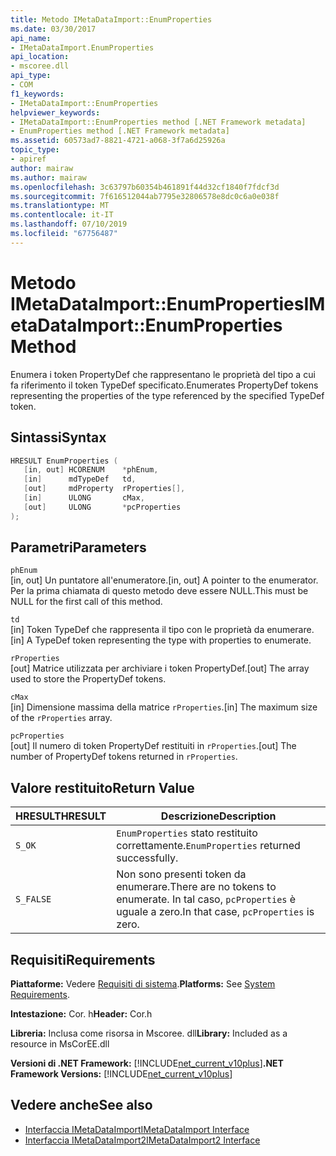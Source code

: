 ```yaml
---
title: Metodo IMetaDataImport::EnumProperties
ms.date: 03/30/2017
api_name:
- IMetaDataImport.EnumProperties
api_location:
- mscoree.dll
api_type:
- COM
f1_keywords:
- IMetaDataImport::EnumProperties
helpviewer_keywords:
- IMetaDataImport::EnumProperties method [.NET Framework metadata]
- EnumProperties method [.NET Framework metadata]
ms.assetid: 60573ad7-8821-4721-a068-3f7a6d25926a
topic_type:
- apiref
author: mairaw
ms.author: mairaw
ms.openlocfilehash: 3c63797b60354b461891f44d32cf1840f7fdcf3d
ms.sourcegitcommit: 7f616512044ab7795e32806578e8dc0c6a0e038f
ms.translationtype: MT
ms.contentlocale: it-IT
ms.lasthandoff: 07/10/2019
ms.locfileid: "67756487"
---
```

# <a name="imetadataimportenumproperties-method"></a><span data-ttu-id="1610a-102">Metodo IMetaDataImport::EnumProperties</span><span class="sxs-lookup"><span data-stu-id="1610a-102">IMetaDataImport::EnumProperties Method</span></span>
<span data-ttu-id="1610a-103">Enumera i token PropertyDef che rappresentano le proprietà del tipo a cui fa riferimento il token TypeDef specificato.</span><span class="sxs-lookup"><span data-stu-id="1610a-103">Enumerates PropertyDef tokens representing the properties of the type referenced by the specified TypeDef token.</span></span>  
  
## <a name="syntax"></a><span data-ttu-id="1610a-104">Sintassi</span><span class="sxs-lookup"><span data-stu-id="1610a-104">Syntax</span></span>  
  
```cpp  
HRESULT EnumProperties (  
   [in, out] HCORENUM    *phEnum,  
   [in]      mdTypeDef   td,  
   [out]     mdProperty  rProperties[],  
   [in]      ULONG       cMax,  
   [out]     ULONG       *pcProperties  
);  
```  
  
## <a name="parameters"></a><span data-ttu-id="1610a-105">Parametri</span><span class="sxs-lookup"><span data-stu-id="1610a-105">Parameters</span></span>  
 `phEnum`  
 <span data-ttu-id="1610a-106">[in, out] Un puntatore all'enumeratore.</span><span class="sxs-lookup"><span data-stu-id="1610a-106">[in, out] A pointer to the enumerator.</span></span> <span data-ttu-id="1610a-107">Per la prima chiamata di questo metodo deve essere NULL.</span><span class="sxs-lookup"><span data-stu-id="1610a-107">This must be NULL for the first call of this method.</span></span>  
  
 `td`  
 <span data-ttu-id="1610a-108">[in] Token TypeDef che rappresenta il tipo con le proprietà da enumerare.</span><span class="sxs-lookup"><span data-stu-id="1610a-108">[in] A TypeDef token representing the type with properties to enumerate.</span></span>  
  
 `rProperties`  
 <span data-ttu-id="1610a-109">[out] Matrice utilizzata per archiviare i token PropertyDef.</span><span class="sxs-lookup"><span data-stu-id="1610a-109">[out] The array used to store the PropertyDef tokens.</span></span>  
  
 `cMax`  
 <span data-ttu-id="1610a-110">[in] Dimensione massima della matrice `rProperties`.</span><span class="sxs-lookup"><span data-stu-id="1610a-110">[in] The maximum size of the `rProperties` array.</span></span>  
  
 `pcProperties`  
 <span data-ttu-id="1610a-111">[out] Il numero di token PropertyDef restituiti in `rProperties`.</span><span class="sxs-lookup"><span data-stu-id="1610a-111">[out] The number of PropertyDef tokens returned in `rProperties`.</span></span>  
  
## <a name="return-value"></a><span data-ttu-id="1610a-112">Valore restituito</span><span class="sxs-lookup"><span data-stu-id="1610a-112">Return Value</span></span>  
  
|<span data-ttu-id="1610a-113">HRESULT</span><span class="sxs-lookup"><span data-stu-id="1610a-113">HRESULT</span></span>|<span data-ttu-id="1610a-114">Descrizione</span><span class="sxs-lookup"><span data-stu-id="1610a-114">Description</span></span>|  
|-------------|-----------------|  
|`S_OK`|<span data-ttu-id="1610a-115">`EnumProperties` stato restituito correttamente.</span><span class="sxs-lookup"><span data-stu-id="1610a-115">`EnumProperties` returned successfully.</span></span>|  
|`S_FALSE`|<span data-ttu-id="1610a-116">Non sono presenti token da enumerare.</span><span class="sxs-lookup"><span data-stu-id="1610a-116">There are no tokens to enumerate.</span></span> <span data-ttu-id="1610a-117">In tal caso, `pcProperties` è uguale a zero.</span><span class="sxs-lookup"><span data-stu-id="1610a-117">In that case, `pcProperties` is zero.</span></span>|  
  
## <a name="requirements"></a><span data-ttu-id="1610a-118">Requisiti</span><span class="sxs-lookup"><span data-stu-id="1610a-118">Requirements</span></span>  
 <span data-ttu-id="1610a-119">**Piattaforme:** Vedere [Requisiti di sistema](../../../../docs/framework/get-started/system-requirements.md).</span><span class="sxs-lookup"><span data-stu-id="1610a-119">**Platforms:** See [System Requirements](../../../../docs/framework/get-started/system-requirements.md).</span></span>  
  
 <span data-ttu-id="1610a-120">**Intestazione:** Cor. h</span><span class="sxs-lookup"><span data-stu-id="1610a-120">**Header:** Cor.h</span></span>  
  
 <span data-ttu-id="1610a-121">**Libreria:** Inclusa come risorsa in Mscoree. dll</span><span class="sxs-lookup"><span data-stu-id="1610a-121">**Library:** Included as a resource in MsCorEE.dll</span></span>  
  
 <span data-ttu-id="1610a-122">**Versioni di .NET Framework:** [!INCLUDE[net_current_v10plus](../../../../includes/net-current-v10plus-md.md)]</span><span class="sxs-lookup"><span data-stu-id="1610a-122">**.NET Framework Versions:** [!INCLUDE[net_current_v10plus](../../../../includes/net-current-v10plus-md.md)]</span></span>  
  
## <a name="see-also"></a><span data-ttu-id="1610a-123">Vedere anche</span><span class="sxs-lookup"><span data-stu-id="1610a-123">See also</span></span>

- [<span data-ttu-id="1610a-124">Interfaccia IMetaDataImport</span><span class="sxs-lookup"><span data-stu-id="1610a-124">IMetaDataImport Interface</span></span>](../../../../docs/framework/unmanaged-api/metadata/imetadataimport-interface.md)
- [<span data-ttu-id="1610a-125">Interfaccia IMetaDataImport2</span><span class="sxs-lookup"><span data-stu-id="1610a-125">IMetaDataImport2 Interface</span></span>](../../../../docs/framework/unmanaged-api/metadata/imetadataimport2-interface.md)
